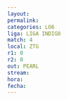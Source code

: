 ```yaml
---
layout: 
permalink: 
categories: LO6
liga: LIGA INDIGO
match: 4
local: ZTG
r1: 0
r2: 0
out: PEARL
stream: 
hora: 
fecha:
---
```

